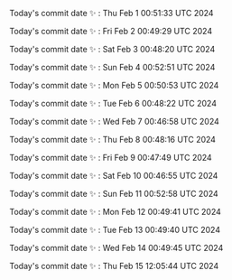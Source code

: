 Today's commit date ✨ : Thu Feb 1 00:51:33 UTC 2024 

Today's commit date ✨ : Fri Feb 2 00:49:29 UTC 2024 

Today's commit date ✨ : Sat Feb 3 00:48:20 UTC 2024 

Today's commit date ✨ : Sun Feb 4 00:52:51 UTC 2024 

Today's commit date ✨ : Mon Feb 5 00:50:53 UTC 2024 

Today's commit date ✨ : Tue Feb 6 00:48:22 UTC 2024 

Today's commit date ✨ : Wed Feb 7 00:46:58 UTC 2024 

Today's commit date ✨ : Thu Feb 8 00:48:16 UTC 2024 

Today's commit date ✨ : Fri Feb 9 00:47:49 UTC 2024 

Today's commit date ✨ : Sat Feb 10 00:46:55 UTC 2024 

Today's commit date ✨ : Sun Feb 11 00:52:58 UTC 2024 

Today's commit date ✨ : Mon Feb 12 00:49:41 UTC 2024 

Today's commit date ✨ : Tue Feb 13 00:49:40 UTC 2024 

Today's commit date ✨ : Wed Feb 14 00:49:45 UTC 2024 

Today's commit date ✨ : Thu Feb 15 12:05:44 UTC 2024 

